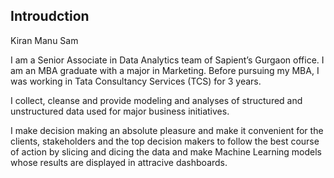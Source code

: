 




## Introudction

Kiran Manu Sam

I am a Senior Associate in Data Analytics team of Sapient’s Gurgaon office. I am an MBA graduate with a major in Marketing. Before pursuing my MBA, I was working in Tata Consultancy Services (TCS) for 3 years.

I collect, cleanse and provide modeling and analyses of structured and unstructured data used for major business initiatives.

I make decision making an absolute pleasure and make it convenient for the clients, stakeholders and the top decision makers to follow the best course of action by slicing and dicing the data and make Machine Learning models whose results are displayed in attracive dashboards.



